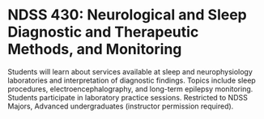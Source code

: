 # NDSS 430: Neurological and Sleep Diagnostic and Therapeutic Methods, and Monitoring

Students will learn about services available at sleep and neurophysiology laboratories and interpretation of diagnostic findings. Topics include sleep procedures, electroencephalography, and long-term epilepsy monitoring. Students participate in laboratory practice sessions. Restricted to NDSS Majors, Advanced undergraduates (instructor permission required).